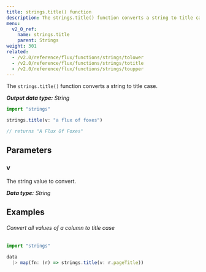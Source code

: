 ```yaml
---
title: strings.title() function
description: The strings.title() function converts a string to title case.
menu:
  v2_0_ref:
    name: strings.title
    parent: Strings
weight: 301
related:
  - /v2.0/reference/flux/functions/strings/tolower
  - /v2.0/reference/flux/functions/strings/totitle
  - /v2.0/reference/flux/functions/strings/toupper
---
```


The `strings.title()` function converts a string to title case.

_**Output data type:** String_

```js
import "strings"

strings.title(v: "a flux of foxes")

// returns "A Flux Of Foxes"
```

## Parameters

### v
The string value to convert.

_**Data type:** String_

## Examples

###### Convert all values of a column to title case
```js
import "strings"

data
  |> map(fn: (r) => strings.title(v: r.pageTitle))
```

